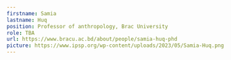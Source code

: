 ```yaml
---
firstname: Samia
lastname: Huq
position: Professor of anthropology, Brac University
role: TBA
url: https://www.bracu.ac.bd/about/people/samia-huq-phd
picture: https://www.ipsp.org/wp-content/uploads/2023/05/Samia-Huq.png
---
```

